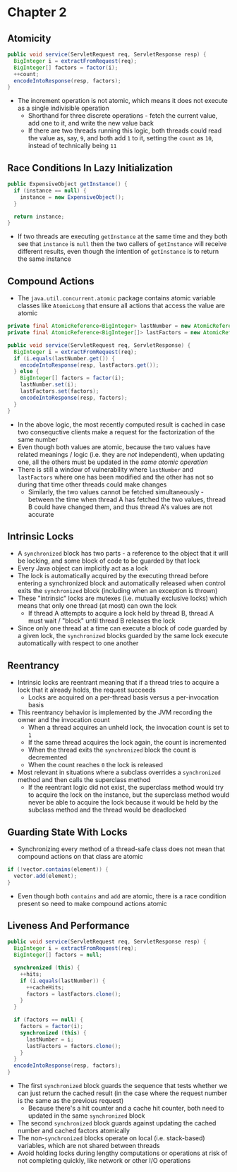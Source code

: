 # Chapter 2

## Atomicity

```java
public void service(ServletRequest req, ServletResponse resp) {
  BigInteger i = extractFromRequest(req);
  BigInteger[] factors = factor(i);
  ++count;
  encodeIntoResponse(resp, factors);
}
```

* The increment operation is not atomic, which means it does not execute as a single indivisible operation
  * Shorthand for three discrete operations - fetch the current value, add one to it, and write the new value back
  * If there are two threads running this logic, both threads could read the value as, say, `9`, and both add `1` to it, setting the `count` as `10`, instead of technically being `11`

## Race Conditions In Lazy Initialization

```java
public ExpensiveObject getInstance() {
  if (instance == null) {
    instance = new ExpensiveObject();
  }

  return instance;
}
```

* If two threads are executing `getInstance` at the same time and they both see that `instance` is `null` then the two callers of `getInstance` will receive different results, even though the intention of `getInstance` is to return the same instance

## Compound Actions

* The `java.util.concurrent.atomic` package contains atomic variable classes like `AtomicLong` that ensure all actions that access the value are atomic

```java
private final AtomicReference<BigInteger> lastNumber = new AtomicReference<BigInteger>();
private final AtomicReference<BigInteger[]> lastFactors = new AtomicReference<BigInteger[]>();

public void service(ServletRequest req, ServletResponse) {
  BigInteger i = extractFromRequest(req);
  if (i.equals(lastNumber.get()) {
    encodeIntoResponse(resp, lastFactors.get());
  } else {
    BigInteger[] factors = factor(i);
    lastNumber.set(i);
    lastFactors.set(factors);
    encodeIntoResponse(resp, factors);
  }
}
```

* In the above logic, the most recently computed result is cached in case two consequctive clients make a request for the factorization of the same number
* Even though both values are atomic, because the two values have related meanings / logic (i.e. they are _not_ independent), when updating one, all the others must be updated in the _same atomic operation_
* There is still a window of vulnerability where `lastNumber` and `lastFactors` where one has been modified and the other has not so during that time other threads could make changes
  * Similarly, the two values cannot be fetched simultaneously - between the time when thread A has fetched the two values, thread B could have changed them, and thus thread A's values are not accurate

## Intrinsic Locks

* A `synchronized` block has two parts - a reference to the object that it will be locking, and some block of code to be guarded by that lock
* Every Java object can implicitly act as a lock
* The lock is automatically acquired by the executing thread before entering a synchronized block and automatically released when control exits the `synchronized` block (including when an exception is thrown)
* These "intrinsic" locks are mutexes (i.e. mutually exclusive locks) which means that only one thread (at most) can own the lock
  * If thread A attempts to acquire a lock held by thread B, thread A must wait / "block" until thread B releases the lock
* Since only one thread at a time can execute a block of code guarded by a given lock, the `synchronized` blocks guarded by the same lock execute automatically with respect to one another

## Reentrancy

* Intrinsic locks are reentrant meaning that if a thread tries to acquire a lock that it already holds, the request succeeds
  * Locks are acquired on a per-thread basis versus a per-invocation basis
* This reentrancy behavior is implemented by the JVM recording the owner and the invocation count
  * When a thread acquires an unheld lock, the invocation count is set to `1`
  * If the same thread acquires the lock again, the count is incremented
  * When the thread exits the `synchronized` block the count is decremented
  * When the count reaches `0` the lock is released
* Most relevant in situations where a subclass overrides a `synchronized` method and then calls the superclass method
  * If the reentrant logic did not exist, the superclass method  would try to acquire the lock on the instance, but the superclass method would never be able to acquire the lock because it would be held by the subclass method and the thread would be deadlocked

## Guarding State With Locks

* Synchronizing every method of a thread-safe class does not mean that compound actions on that class are atomic

```java
if (!vector.contains(element)) {
  vector.add(element);
}
```

* Even though both `contains` and `add` are atomic, there is a race condition present so need to make compound actions atomic

## Liveness And Performance

```java
public void service(ServletRequest req, ServletResponse resp) {
  BigInteger i = extractFromRequest(req);
  BigInteger[] factors = null;

  synchronized (this) {
    ++hits;
    if (i.equals(lastNumber)) {
      ++cacheHits;
      factors = lastFactors.clone();
    }
  }

  if (factors == null) {
    factors = factor(i);
    synchronized (this) {
      lastNumber = i;
      lastFactors = factors.clone();
    }
  }
  encodeIntoResponse(resp, factors);
}
```

* The first `synchronized` block guards the sequence that tests whether we can just return the cached result (in the case where the request number is the same as the previous request)
  * Because there's a hit counter and a cache hit counter, both need to updated in the same `synchronized` block
* The second `synchronized` block guards against updating the cached number and cached factors atomically
* The non-`synchronized` blocks operate on local (i.e. stack-based) variables, which are not shared between threads
* Avoid holding locks during lengthy computations or operations at risk of not completing quickly, like network or other I/O operations
